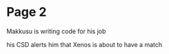 # Page 2
Makkusu is writing code for his job

his CSD alerts him that Xenos is about to have a match